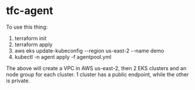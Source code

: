 # tfc-agent

To use this thing:
1) terraform init
2) terraform apply
3) aws eks update-kubeconfig --region us-east-2 --name demo
4) kubectl -n agent apply -f agentpool.yml

The above will create a VPC in AWS us-east-2, then 2 EKS clusters and an node group for each cluster.  1 cluster has a public endpoint, while the other is private.  
